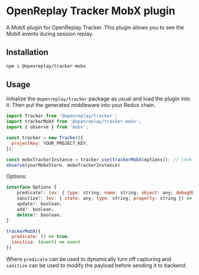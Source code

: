 # OpenReplay Tracker MobX plugin
A MobX plugin for OpenReplay Tracker. This plugin allows you to see the MobX events during session replay.

## Installation
```bash
npm i @openreplay/tracker-mobx
```

## Usage
Initialize the `@openreplay/tracker` package as usual and load the plugin into it.
Then put the generated middleware into your Redux chain.

```js
import Tracker from '@openreplay/tracker';
import trackerMobX from '@openreplay/tracker-mobx';
import { observe } from 'mobx';

const tracker = new Tracker({
  projectKey: YOUR_PROJECT_KEY,
});

const mobxTrackerInstance = tracker.use(trackerMobX(options)); // look below for available options
observe(yourMobxStore, mobxTrackerInstance)
```

Options: 

```js
interface Options {
    predicate?: (ev: { type: string; name: string; object: any; debugObjectName: string }) => boolean;
    sanitize?: (ev: { state: any; type: string; property: string }) => { state: any; type: string; property: string };
    update?: boolean;
    add?: boolean;
    delete?: boolean;
}

trackerMobX({
  predicate: () => true,
  sanitize: (event) => event
})
```

Where `predicate` can be used to dynamically turn off capturing and `sanitize` can be used to modify the payload before sending it to backend.
